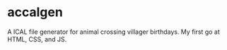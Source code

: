 # accalgen
A ICAL file generator for animal crossing villager birthdays. My first go at HTML, CSS, and JS.
